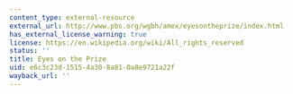 ```yaml
---
content_type: external-resource
external_url: http://www.pbs.org/wgbh/amex/eyesontheprize/index.html
has_external_license_warning: true
license: https://en.wikipedia.org/wiki/All_rights_reserved
status: ''
title: Eyes on the Prize
uid: e6c3c23d-1515-4a30-8a81-0a8e9721a22f
wayback_url: ''
---
```

